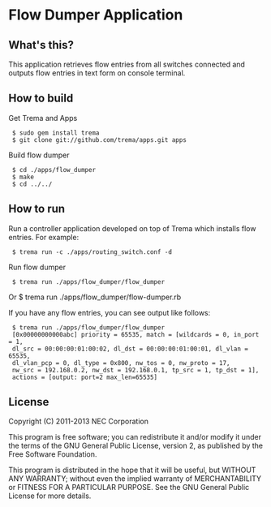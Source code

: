 Flow Dumper Application
=======================

What's this?
------------

This application retrieves flow entries from all switches connected and
outputs flow entries in text form on console terminal.

How to build
------------

  Get Trema and Apps

     $ sudo gem install trema
     $ git clone git://github.com/trema/apps.git apps

  Build flow dumper

     $ cd ./apps/flow_dumper
     $ make
     $ cd ../../

How to run
------------

  Run a controller application developed on top of Trema which installs
  flow entries. For example:

     $ trema run -c ./apps/routing_switch.conf -d

  Run flow dumper

     $ trema run ./apps/flow_dumper/flow_dumper

  Or
     $ trema run ./apps/flow_dumper/flow-dumper.rb

  If you have any flow entries, you can see output like follows:

     $ trema run ./apps/flow_dumper/flow_dumper
     [0x00000000000abc] priority = 65535, match = [wildcards = 0, in_port = 1,
     dl_src = 00:00:00:01:00:02, dl_dst = 00:00:00:01:00:01, dl_vlan = 65535,
     dl_vlan_pcp = 0, dl_type = 0x800, nw_tos = 0, nw_proto = 17,
     nw_src = 192.168.0.2, nw_dst = 192.168.0.1, tp_src = 1, tp_dst = 1],
     actions = [output: port=2 max_len=65535]

License
------------

Copyright (C) 2011-2013 NEC Corporation

This program is free software; you can redistribute it and/or modify
it under the terms of the GNU General Public License, version 2, as
published by the Free Software Foundation.

This program is distributed in the hope that it will be useful, but
WITHOUT ANY WARRANTY; without even the implied warranty of
MERCHANTABILITY or FITNESS FOR A PARTICULAR PURPOSE.  See the GNU
General Public License for more details.
